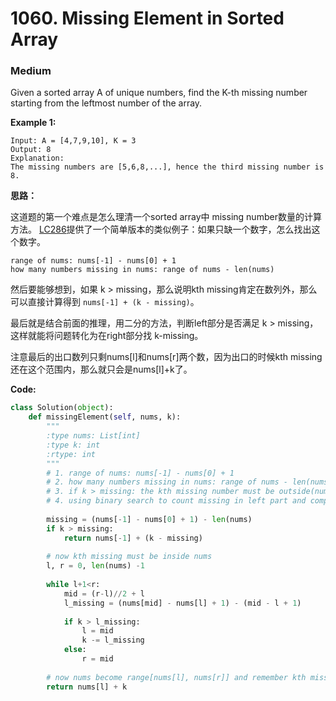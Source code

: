 # 1060. Missing Element in Sorted Array
### Medium

Given a sorted array A of unique numbers, find the K-th missing number starting from the leftmost number of the array.

**Example 1:**
```
Input: A = [4,7,9,10], K = 3
Output: 8
Explanation: 
The missing numbers are [5,6,8,...], hence the third missing number is 8.
```

**思路：**

这道题的第一个难点是怎么理清一个sorted array中 missing number数量的计算方法。 [LC286](https://leetcode.com/problems/missing-number/)提供了一个简单版本的类似例子：如果只缺一个数字，怎么找出这个数字。

```
range of nums: nums[-1] - nums[0] + 1
how many numbers missing in nums: range of nums - len(nums)
```

然后要能够想到，如果 k > missing，那么说明kth missing肯定在数列外，那么可以直接计算得到
`nums[-1] + (k - missing)`。

最后就是结合前面的推理，用二分的方法，判断left部分是否满足 k > missing，这样就能将问题转化为在right部分找 k-missing。

注意最后的出口数列只剩nums[l]和nums[r]两个数，因为出口的时候kth missing还在这个范围内，那么就只会是nums[l]+k了。

**Code:**
```python
class Solution(object):
    def missingElement(self, nums, k):
        """
        :type nums: List[int]
        :type k: int
        :rtype: int
        """
        # 1. range of nums: nums[-1] - nums[0] + 1
        # 2. how many numbers missing in nums: range of nums - len(nums)
        # 3. if k > missing: the kth missing number must be outside(nums[-1] + k - missing)
        # 4. using binary search to count missing in left part and compare with k
        
        missing = (nums[-1] - nums[0] + 1) - len(nums)
        if k > missing:
            return nums[-1] + (k - missing)
        
        # now kth missing must be inside nums
        l, r = 0, len(nums) -1
        
        while l+1<r:
            mid = (r-l)//2 + l
            l_missing = (nums[mid] - nums[l] + 1) - (mid - l + 1)
            
            if k > l_missing:
                l = mid
                k -= l_missing
            else:
                r = mid
        
        # now nums become range[nums[l], nums[r]] and remember kth missing must still be inside this range
        return nums[l] + k
```
